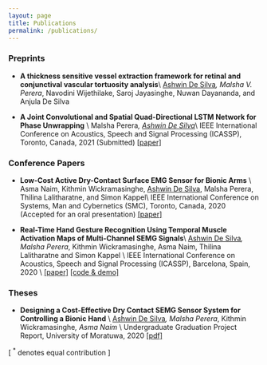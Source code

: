 ```yaml
---
layout: page
title: Publications
permalink: /publications/
---
```


### Preprints 

* **A thickness sensitive vessel extraction framework for retinal and conjunctival vascular tortuosity analysis**\\
<u>Ashwin De Silva</u><sup>*</sup>, Malsha V. Perera<sup>*</sup>, Navodini Wijethilake, Saroj Jayasinghe, Nuwan Dayananda, and Anjula De Silva

* **A Joint Convolutional and Spatial Quad-Directional LSTM Network for Phase Unwrapping** \\
 Malsha Perera<sup>*</sup>, <u>Ashwin De Silva</u><sup>*</sup>\\
IEEE International Conference on Acoustics, Speech and Signal Processing (ICASSP), Toronto, Canada, 2021 (Submitted) [[paper]](https://arxiv.org/pdf/2010.13268.pdf)

### Conference Papers

* **Low-Cost Active Dry-Contact Surface EMG Sensor for Bionic Arms** \\
Asma Naim, Kithmin Wickramasinghe, <u>Ashwin De Silva</u>, Malsha Perera, Thilina Lalitharatne, and Simon Kappel\\
IEEE International Conference on Systems, Man and Cybernetics (SMC), Toronto, Canada, 2020 (Accepted for an oral presentation) [[paper]](https://arxiv.org/abs/2009.02575)

* **Real-Time Hand Gesture Recognition Using Temporal Muscle Activation Maps of Multi-Channel SEMG Signals**\\
<u>Ashwin De Silva</u><sup>*</sup>, Malsha Perera<sup>*</sup>, Kithmin Wickramasinghe, Asma Naim, Thilina Lalitharatne and Simon Kappel \\
IEEE International Conference on Acoustics, Speech and Signal Processing (ICASSP), Barcelona, Spain, 2020 \\
[[paper]](https://ieeexplore.ieee.org/document/9054227) [[code & demo]](https://github.com/Laknath1996/Real-Time-Hand-Gesture-Recognition-with-TMA-Maps)

### Theses

* **Designing a Cost-Effective Dry Contact SEMG Sensor System for Controlling a Bionic Hand** \\
<u>Ashwin De Silva</u><sup>*</sup>, Malsha Perera<sup>*</sup>, Kithmin Wickramasinghe<sup>*</sup>, Asma Naim<sup>*</sup> \\
Undergraduate Graduation Project Report, University of Moratuwa, 2020 [[pdf]](https://drive.google.com/file/d/1vsiN3oIjDBOPYcGHZHiY1dkdisIAycm_/view?usp=sharing)


[ <sup>*</sup> denotes equal contribution ]